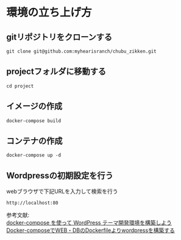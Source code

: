# 環境の立ち上げ方

## gitリポジトリをクローンする
~~~
git clone git@github.com:myhearisranch/chubu_zikken.git
~~~

## projectフォルダに移動する
~~~
cd project
~~~

## イメージの作成
~~~
docker-compose build
~~~

## コンテナの作成

~~~
docker-compose up -d
~~~

## Wordpressの初期設定を行う

webブラウザで下記URLを入力して検索を行う
~~~
http://localhost:80
~~~

参考文献:<br>
[docker-compose を使って WordPress テーマ開発環境を構築しよう](https://blog.recruit.co.jp/rmp/infrastructure/post-11266/)<br>
[Docker-composeでWEB・DBのDockerfileよりwordpressを構築する](https://qiita.com/kasihko/items/4ebfee91f674f2ec04fa)
